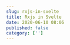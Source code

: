 ```yaml
---
slug: rxjs-in-svelte
title: Rxjs in Svelte
date: 2020-06-10 08:06
published: false
category: ['']
---
```



